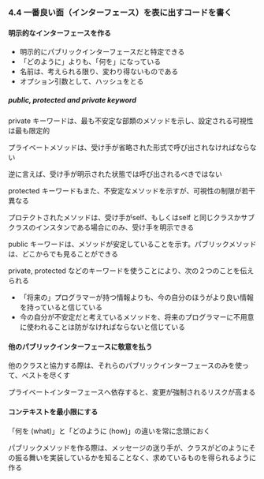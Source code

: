 ### 4.4 一番良い面（インターフェース）を表に出すコードを書く

#### 明示的なインターフェースを作る

- 明示的にパブリックインターフェースだと特定できる
- 「どのように」よりも、「何を」になっている
- 名前は、考えられる限り、変わり得ないものである
- オプション引数として、ハッシュをとる

##### public, protected and private keyword

private キーワードは、最も不安定な部類のメソッドを示し、設定される可視性は最も限定的

プライベートメソッドは、受け手が省略された形式で呼び出されなければならない

逆に言えば、受け手が明示された状態では呼び出されるべきではない

protected キーワードもまた、不安定なメソッドを示すが、可視性の制限が若干異なる

プロテクトされたメソッドは、受け手がself、もしくはself と同じクラスかサブクラスのインスタンである場合にのみ、受け手を明示できる

public キーワードは、メソッドが安定していることを示す。パブリックメソッドは、どこからでも見ることができる

private, protected などのキーワードを使うことにより、次の２つのことを伝えられる

- 「将来の」プログラマーが持つ情報よりも、今の自分のほうがより良い情報を持っていると信じている
- 今の自分が不安定だと考えているメソッドを、将来のプログラマーに不用意に使われることは防がなければならないと信じている

#### 他のパブリックインターフェースに敬意を払う

他のクラスと協力する際は、それらのパブリックインターフェースのみを使って、ベストを尽くす

プライベートインターフェースへ依存すると、変更が強制されるリスクが高まる

#### コンテキストを最小限にする

「何を (what)」と「どのように (how)」の違いを常に念頭におく

パブリックメソッドを作る際は、メッセージの送り手が、クラスがどのようにその振る舞いを実装しているかを知ることなく、求めているものを得られるように作る
